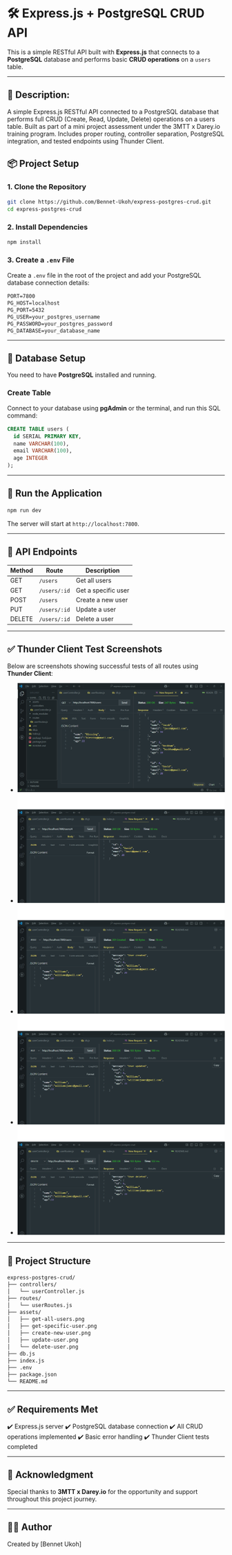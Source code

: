# 🛠️ Express.js + PostgreSQL CRUD API

This is a simple RESTful API built with **Express.js** that connects to a **PostgreSQL** database and performs basic **CRUD operations** on a `users` table.

---

## 📌 Description:

A simple Express.js RESTful API connected to a PostgreSQL database that performs full CRUD (Create, Read, Update, Delete) operations on a users table. Built as part of a mini project assessment under the 3MTT x Darey.io training program. Includes proper routing, controller separation, PostgreSQL integration, and tested endpoints using Thunder Client.

## 📦 Project Setup

### 1. Clone the Repository

```bash
git clone https://github.com/Bennet-Ukoh/express-postgres-crud.git
cd express-postgres-crud
```

### 2. Install Dependencies

```bash
npm install
```

### 3. Create a `.env` File

Create a `.env` file in the root of the project and add your PostgreSQL database connection details:

```env
PORT=7800
PG_HOST=localhost
PG_PORT=5432
PG_USER=your_postgres_username
PG_PASSWORD=your_postgres_password
PG_DATABASE=your_database_name
```

---

## 📄 Database Setup

You need to have **PostgreSQL** installed and running.

### Create Table

Connect to your database using **pgAdmin** or the terminal, and run this SQL command:

```sql
CREATE TABLE users (
  id SERIAL PRIMARY KEY,
  name VARCHAR(100),
  email VARCHAR(100),
  age INTEGER
);
```

---

## 🚀 Run the Application

```bash
npm run dev
```

The server will start at `http://localhost:7800`.

---

## 📡 API Endpoints

| Method | Route        | Description         |
| ------ | ------------ | ------------------- |
| GET    | `/users`     | Get all users       |
| GET    | `/users/:id` | Get a specific user |
| POST   | `/users`     | Create a new user   |
| PUT    | `/users/:id` | Update a user       |
| DELETE | `/users/:id` | Delete a user       |

---

## ✅ Thunder Client Test Screenshots

Below are screenshots showing successful tests of all routes using **Thunder Client**:

- ![Get All Users](./assets/get-all-users.png)
- ![Get Specific User](./assets/get-specific-user.png)
- ![Create New User](./assets/create-new-user.png)
- ![Update User](./assets/update-user.png)
- ![Delete User](./assets/delete-user.png)

---

## 📁 Project Structure

```
express-postgres-crud/
├── controllers/
│   └── userController.js
├── routes/
│   └── userRoutes.js
├── assets/
│   ├── get-all-users.png
│   ├── get-specific-user.png
│   ├── create-new-user.png
│   ├── update-user.png
│   └── delete-user.png
├── db.js
├── index.js
├── .env
├── package.json
└── README.md
```

---

## ✅ Requirements Met

✔️ Express.js server
✔️ PostgreSQL database connection
✔️ All CRUD operations implemented
✔️ Basic error handling
✔️ Thunder Client tests completed

---

## 🙌 Acknowledgment

Special thanks to **3MTT x Darey.io** for the opportunity and support throughout this project journey.

---

## 👨‍💻 Author

Created by \[Bennet Ukoh]
